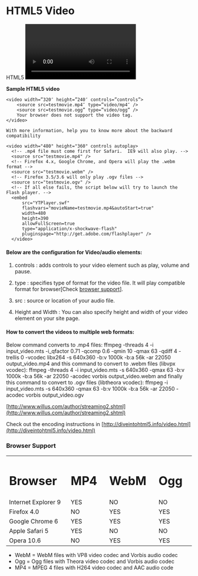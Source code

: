 # HTML5 Video

HTML5 <video> element helps browsers to load Video from server with lesser effort.

**Sample HTML5 video**

    <video width=”320″ height=”240″ controls=”controls”>
        <source src=testmovie.mp4″ type=”video/mp4″ />
        <source src=testmovie.ogg” type=”video/ogg” />
        Your browser does not support the video tag.
    </video>

    With more information, help you to know more about the backward compatibility

    <video width="480" height="360" controls autoplay>
      <!-- .mp4 file must come first for Safari.  IE9 will also play. -->
      <source src="testmovie.mp4" />
      <!-- Firefox 4.x, Google Chrome, and Opera will play the .webm format -->
      <source src="testmovie.webm" />
      <!-- Firefox 3.5/3.6 will only play .ogv files -->
      <source src="testmovie.ogv" />
      <!-- If all else fails, the script below will try to launch the Flash player. -->
      <embed
          src="YTPlayer.swf"
          flashvars="movieName=testmovie.mp4&autoStart=true"
          width=480
          height=390
          allowFullScreen=true
          type="application/x-shockwave-flash"
          pluginspage="http://get.adobe.com/flashplayer" />
      </video>

#### Below are the configuration for Video/audio elements:

1. controls : adds controls to your video element such as play, volume and pause.

2. type : specifies type of format for the video file. It will play compatible format for browser[Check <a href="#browser_support">browser support</a>].

3. src : source or location of your audio file.

4. Height and Width : You can also specify height and width of your video element on your site page.

#### How to convert the videos to multiple web formats:

Below command converts to .mp4 files:
   ffmpeg -threads 4 -i input_video.mts -i_qfactor 0.71 -qcomp 0.6
         -qmin 10 -qmax 63 -qdiff 4 -trellis 0 -vcodec libx264 
         -s 640x360 -b:v 1000k -b:a 56k -ar 22050 output_video.mp4
and this command to convert to .webm files (libvpx vcodec):
   ffmpeg -threads 4 -i input_video.mts -s 640x360 -qmax 63 -b:v 1000k
         -b:a 56k -ar 22050 -acodec vorbis output_video.webm
and finally this command to convert to .ogv files (libtheora vcodec):
   ffmpeg -i input_video.mts -s 640x360 -qmax 63 -b:v 1000k
         -b:a 56k -ar 22050 -acodec vorbis output_video.ogv


[http://www.willus.com/author/streaming2.shtml](http://www.willus.com/author/streaming2.shtml)

Check out the encoding instructions in [http://diveintohtml5.info/video.html](http://diveintohtml5.info/video.html)

### Browser Support <a name="browser_support"></a>

<table>
<tbody>
<tr>
<th width="20%" align="left">
<h1><strong>Browser</strong></h1>
</th>
<th width="16%" align="left">
<h1><strong>MP4</strong></h1>
</th>
<th width="16%" align="left">
<h1><strong>WebM</strong></h1>
</th>
<th width="16%" align="left">
<h1><strong>Ogg</strong></h1>
</th>
</tr>
<tr>
<td>Internet Explorer 9</td>
<td>YES</td>
<td>NO</td>
<td>NO</td>
</tr>
<tr>
<td>Firefox 4.0</td>
<td>NO</td>
<td>YES</td>
<td>YES</td>
</tr>
<tr>
<td>Google Chrome 6</td>
<td>YES</td>
<td>YES</td>
<td>YES</td>
</tr>
<tr>
<td>Apple Safari 5</td>
<td>YES</td>
<td>NO</td>
<td>NO</td>
</tr>
<tr>
<td>Opera 10.6</td>
<td>NO</td>
<td>YES</td>
<td>YES</td>
</tr>
</tbody>
</table>

- WebM = WebM files with VP8 video codec and Vorbis audio codec
- Ogg = Ogg files with Theora video codec and Vorbis audio codec
- MP4 = MPEG 4 files with H264 video codec and AAC audio code